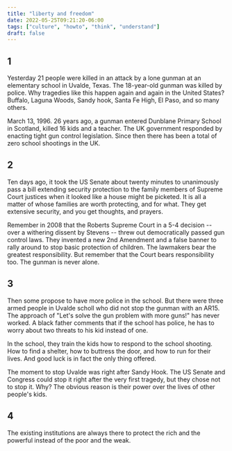 ```yaml
---
title: "liberty and freedom"
date: 2022-05-25T09:21:20-06:00
tags: ["culture", "howto", "think", "understand"]
draft: false
---
```


## 1

Yesterday 21 people were killed in an attack by a lone gunman at an elementary school in Uvalde, Texas. The 18-year-old gunman was killed by police. Why tragedies like this happen again and again in the United States? Buffalo, Laguna  Woods, Sandy hook, Santa Fe High, El Paso, and so many others.

March 13, 1996. 26 years ago, a gunman entered Dunblane Primary School in Scotland, killed 16 kids and a teacher. The UK government responded by enacting tight gun control legislation. Since then there has been a total of zero school shootings in the UK.

## 2

Ten days ago, it took the US Senate about twenty minutes to unanimously pass a bill extending security protection to the family members of Supreme Court justices when it looked like a house might be picketed. It is all a matter of whose families are worth protecting, and for what. They get extensive security, and you get thoughts, and prayers.

Remember in 2008 that the Roberts Supreme Court in a 5-4 decision -- over a withering dissent by Stevens -- threw out democratically passed gun control laws. They invented a new 2nd Amendment and a false banner to rally around to stop basic protection of children. The lawmakers bear the greatest responsibility. But remember that the Court bears responsibility too. The gunman is never alone.

## 3

Then some propose to have more police in the school. But there were three armed people in Uvalde scholl who did not stop the gunman with an AR15. The approach of "Let's solve the gun problem with more guns!" has never worked. A black father comments that if the school has police, he has to worry about two threats to his kid instead of one. 

In the school, they train the kids how to respond to the school shooting. How to find a shelter, how to buttress the door, and how to run for their lives. And good luck is in fact the only thing offered.

The moment to stop Uvalde was right after Sandy Hook. The US Senate and Congress could stop it right after the very first tragedy, but they chose not to stop it. Why? The obvious reason is their power over the lives of other people's kids.

## 4

The existing institutions are always there to protect the rich and the powerful instead of the poor and the weak. 
 
